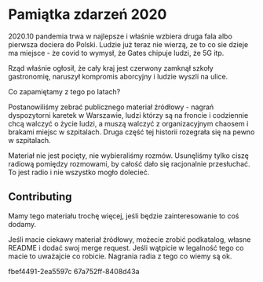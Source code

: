 Pamiątka zdarzeń 2020
=====================

2020.10 pandemia trwa w najlepsze i właśnie wzbiera druga fala albo pierwsza
dociera do Polski. Ludzie już teraz nie wierzą, ze to co sie dzieje ma
miejsce - że covid to wymysł, że Gates chipuje ludzi, że 5G itp. 

Rząd właśnie ogłosił, że cały kraj jest czerwony zamknął szkoły gastronomię, 
naruszył kompromis aborcyjny i ludzie wyszli na ulice.

Co zapamiętamy z tego po latach?

Postanowiliśmy zebrać publicznego materiał źródłowy - nagrań dyspozytorni
karetek w Warszawie, ludzi którzy są na froncie i codziennie chcą walczyć o
życie ludzi, a muszą walczyć z organizacyjnym chaosem i brakami miejsc w
szpitalach. Druga część tej historii rozegrała się na pewno w szpitalach.

Materiał nie jest pocięty, nie wybieraliśmy rozmów. Usunęliśmy tylko ciszę
radiową pomiędzy rozmowami, by całość dało się racjonalnie przesłuchać. To jest
radio i nie wszystko mogło dolecieć.

Contributing
------------
Mamy tego materiału trochę więcej, jeśli będzie zainteresowanie to coś dodamy.

Jeśli macie ciekawy materiał źródłowy, możecie zrobić podkatalog, własne README
i dodać swoj merge request. Jeśli wątpicie w legalność tego co macie to
uważajcie co robicie. Nagrania radia z tego co wiemy są ok.

fbef4491-2ea5597c
67a752ff-8408d43a
